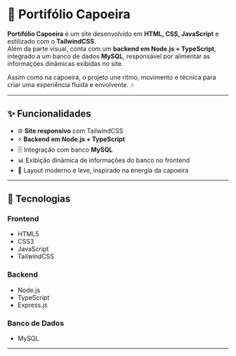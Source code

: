 # 🥋 Portifólio Capoeira  

**Portifólio Capoeira** é um site desenvolvido em **HTML, CSS, JavaScript** e estilizado com o **TailwindCSS**.  
Além da parte visual, conta com um **backend em Node.js + TypeScript**, integrado a um banco de dados **MySQL**, responsável por alimentar as informações dinâmicas exibidas no site.  

Assim como na capoeira, o projeto une ritmo, movimento e técnica para criar uma experiência fluida e envolvente. 🎶  

---

## ✨ Funcionalidades  

- 🌐 **Site responsivo** com TailwindCSS  
- ⚡ **Backend em Node.js + TypeScript**  
- 🗄️ Integração com banco **MySQL**  
- 📊 Exibição dinâmica de informações do banco no frontend  
- 🎨 Layout moderno e leve, inspirado na energia da capoeira  

---

## 🚀 Tecnologias  

### Frontend  
- HTML5  
- CSS3  
- JavaScript  
- TailwindCSS  

### Backend  
- Node.js  
- TypeScript  
- Express.js  

### Banco de Dados  
- MySQL  

---

